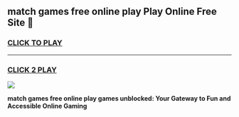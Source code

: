 
## match games free online play Play Online Free Site 👋
<h3>
<a href="https://download.freeplayer.one?title=match_games_free_online_play&ref=21F">CLICK TO PLAY</a></h3>
<hr>

<h3>
<a href="https://download.freeplayer.one?title=match_games_free_online_play&ref=21F">CLICK 2 PLAY</a>
  
</h3>

<a href="https://download.freeplayer.one?title=match_games_free_online_play&ref=21F"><img src="https://cdnb.artstation.com/p/assets/images/images/032/539/853/original/anto-thomas-button-gif.gif"></a>


**match games free online play games unblocked: Your Gateway to Fun and Accessible Online Gaming**

